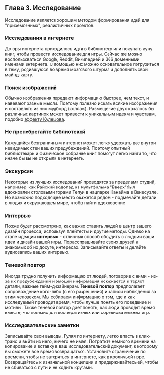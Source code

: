## Глава 3. Исследование

Исследование является хорошим методом формирования идей для "приземленных", реалистичных проектов.

### Исследования в интернете

До эры интернета приходилось идти в библиотеку или покупать кучу книг, чтобы провести исследование для игры. Сейчас же можно воспользоваться Google, Reddit, Википедией и 366 доменными именами интернета. С помощью них можно основательное погрузиться в тему, родившуюся во время мозгового штурма и дополнять свой майнд-карту.

### Поиск изображений

Обычно изображения передают информацию быстрее, чем текст, и навевают разные мысли. Поэтому полезно искать всякие изображения и составлять из них мудборд (коллаж). Размещение двух казалось бы различных картинок может привести к уникальным идеям и чувствам, подобно [эффекту Кулешова](https://ru.wikipedia.org/wiki/%D0%AD%D1%84%D1%84%D0%B5%D0%BA%D1%82_%D0%9A%D1%83%D0%BB%D0%B5%D1%88%D0%BE%D0%B2%D0%B0).

### Не пренебрегайте библиотекой

Кажущийся безграничным интернет может легко удержать вас внутри невидимых стен ваших предубеждений. Поэтому опытный библиотекарь и физическое собрание книг помогут легко найти то, что иначе бы вы не открыли в интернете.

### Экскурсии

Некоторые из лучших исследований проводятся за пределами студий, например, как Райский водопад из мультфильма "Вверх"был вдохновлен столовыми горами Тепуи в нацпарке Канайма в Венесуэле. Но возможно подходящее место окажется рядом - подмечайте детали в людях и окружающем мире, чтобы найти вдохновение

### Интервью

Позже будет рассмотрено, как важно ставить людей в центр вашего дизайн процесса, используя плейтесты и другие методы. Однако на этапе идеации **интервью** - отличный способ обсудить с людьми ваши идеи и дизайн вашей игры. Порасспрашивайте своих друзей и знакомых об их досуге, интересах. Записывайте ответы и делайте аудиозапись ваших интервью.

### Теневой повтор

Иногда трудно получить информацию от людей, поговорив с ними - из-за их предубеждений и эмоций информация искажается и теряет детали, важные гейм-дизайнерам. **Теневой повтор** предполагает сопровождение кого-либо (с его разрешения) и записи наблюдения за этим человеком. Мы собираем информацию о том, где и как исследуемый проводит время, чтобы лучше понять его поведение и мотивы. Также теневой повтор дает понять, как люди проводят время вместе, что полезно для кооперативных или соревновательных игр.

### Исследовательские заметки

Записывайте свои выводы. Гуляя по интернету, легко впасть в клик-транс и выйти из него, ничего не имея. Потратьте немного времени на копирование и вставку в ваш исследовательский документ, к которому вы сможете все время возвращаться. Установите ограничение по времени, чтобы не затеряться в интернете, как в кроличьей норе. Возвращайтесь к изначальной концепции и придерживайтесь ей, чтобы не сбиваться с пути и не ходить кругами.
